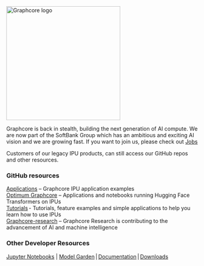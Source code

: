 <picture>
  <source media="(prefers-color-scheme: dark)" srcset="https://user-images.githubusercontent.com/81682248/226963550-21eaaf59-ee3c-49a9-8e75-b76d740ddd09.png">
  <img width="300" alt="Graphcore logo" src="https://user-images.githubusercontent.com/81682248/226963440-9cae0ac4-ebf5-407a-9870-5679e434cada.png">
</picture>

Graphcore is back in stealth, building the next generation of AI compute. We are now part of the SoftBank Group which has an ambitious and exciting AI vision and we are growing fast. If you want to join us, please check out [Jobs](https://www.graphcore.ai/jobs)<br>

Customers of our legacy IPU products, can still access our GitHub repos and other resources.

### GitHub resources
[Applications](https://github.com/graphcore/examples) – Graphcore IPU application examples<br>
[Optimum Graphcore](https://github.com/huggingface/optimum-graphcore) – Applications and notebooks running  Hugging Face  Transformers on IPUs<br>
[Tutorials](https://github.com/graphcore/examples/tree/master/tutorials) - Tutorials, feature examples and simple applications to help you learn how to use IPUs<br>
[Graphcore-research](https://github.com/graphcore-research) – Graphcore Research is contributing to the advancement of AI and machine intelligence<br>

### Other Developer Resources
[Jupyter Notebooks](https://www.graphcore.ai/ipu-jupyter-notebooks) | [Model Garden](https://www.graphcore.ai/resources/model-garden) | [Documentation](https://docs.graphcore.ai/en/latest/) | [Downloads](https://www.graphcore.ai/downloads)
